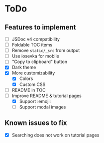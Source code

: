 # ToDo

## Features to implement
- [ ] JSDoc v4 compatibility
- [ ] Foldable TOC items
- [ ] Remove `static/_src` from output
- [ ] Use iosevka for mobile
- [ ] "Copy to clipboard" button
- [x] Dark theme
- [x] More customizability
  - [x] Colors
  - [x] Custom CSS
- [ ] README in TOC
- [ ] Improve README & tutorial pages
  - [x] Support :emoji:
  - [ ] Support modal images

## Known issues to fix
- [x] Searching does not work on tutorial pages
